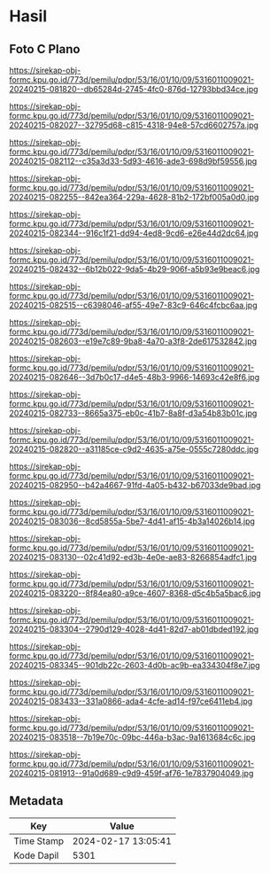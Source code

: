 # Hasil

## Foto C Plano

https://sirekap-obj-formc.kpu.go.id/773d/pemilu/pdpr/53/16/01/10/09/5316011009021-20240215-081820--db65284d-2745-4fc0-876d-12793bbd34ce.jpg

https://sirekap-obj-formc.kpu.go.id/773d/pemilu/pdpr/53/16/01/10/09/5316011009021-20240215-082027--32795d68-c815-4318-94e8-57cd6602757a.jpg

https://sirekap-obj-formc.kpu.go.id/773d/pemilu/pdpr/53/16/01/10/09/5316011009021-20240215-082112--c35a3d33-5d93-4616-ade3-698d9bf59556.jpg

https://sirekap-obj-formc.kpu.go.id/773d/pemilu/pdpr/53/16/01/10/09/5316011009021-20240215-082255--842ea364-229a-4628-81b2-172bf005a0d0.jpg

https://sirekap-obj-formc.kpu.go.id/773d/pemilu/pdpr/53/16/01/10/09/5316011009021-20240215-082344--916c1f21-dd94-4ed8-9cd6-e26e44d2dc64.jpg

https://sirekap-obj-formc.kpu.go.id/773d/pemilu/pdpr/53/16/01/10/09/5316011009021-20240215-082432--6b12b022-9da5-4b29-906f-a5b93e9beac6.jpg

https://sirekap-obj-formc.kpu.go.id/773d/pemilu/pdpr/53/16/01/10/09/5316011009021-20240215-082515--c6398046-af55-49e7-83c9-646c4fcbc6aa.jpg

https://sirekap-obj-formc.kpu.go.id/773d/pemilu/pdpr/53/16/01/10/09/5316011009021-20240215-082603--e19e7c89-9ba8-4a70-a3f8-2de617532842.jpg

https://sirekap-obj-formc.kpu.go.id/773d/pemilu/pdpr/53/16/01/10/09/5316011009021-20240215-082646--3d7b0c17-d4e5-48b3-9966-14693c42e8f6.jpg

https://sirekap-obj-formc.kpu.go.id/773d/pemilu/pdpr/53/16/01/10/09/5316011009021-20240215-082733--8665a375-eb0c-41b7-8a8f-d3a54b83b01c.jpg

https://sirekap-obj-formc.kpu.go.id/773d/pemilu/pdpr/53/16/01/10/09/5316011009021-20240215-082820--a31185ce-c9d2-4635-a75e-0555c7280ddc.jpg

https://sirekap-obj-formc.kpu.go.id/773d/pemilu/pdpr/53/16/01/10/09/5316011009021-20240215-082950--b42a4667-91fd-4a05-b432-b67033de9bad.jpg

https://sirekap-obj-formc.kpu.go.id/773d/pemilu/pdpr/53/16/01/10/09/5316011009021-20240215-083036--8cd5855a-5be7-4d41-af15-4b3a14026b14.jpg

https://sirekap-obj-formc.kpu.go.id/773d/pemilu/pdpr/53/16/01/10/09/5316011009021-20240215-083130--02c41d92-ed3b-4e0e-ae83-8266854adfc1.jpg

https://sirekap-obj-formc.kpu.go.id/773d/pemilu/pdpr/53/16/01/10/09/5316011009021-20240215-083220--8f84ea80-a9ce-4607-8368-d5c4b5a5bac6.jpg

https://sirekap-obj-formc.kpu.go.id/773d/pemilu/pdpr/53/16/01/10/09/5316011009021-20240215-083304--2790d129-4028-4d41-82d7-ab01dbded192.jpg

https://sirekap-obj-formc.kpu.go.id/773d/pemilu/pdpr/53/16/01/10/09/5316011009021-20240215-083345--901db22c-2603-4d0b-ac9b-ea334304f8e7.jpg

https://sirekap-obj-formc.kpu.go.id/773d/pemilu/pdpr/53/16/01/10/09/5316011009021-20240215-083433--331a0866-ada4-4cfe-ad14-f97ce6411eb4.jpg

https://sirekap-obj-formc.kpu.go.id/773d/pemilu/pdpr/53/16/01/10/09/5316011009021-20240215-083518--7b19e70c-09bc-446a-b3ac-9a1613684c6c.jpg

https://sirekap-obj-formc.kpu.go.id/773d/pemilu/pdpr/53/16/01/10/09/5316011009021-20240215-081913--91a0d689-c9d9-459f-af76-1e7837904049.jpg


## Metadata

| Key        | Value               |
| ---------- | ------------------- |
| Time Stamp | 2024-02-17 13:05:41 |
| Kode Dapil | 5301                |



